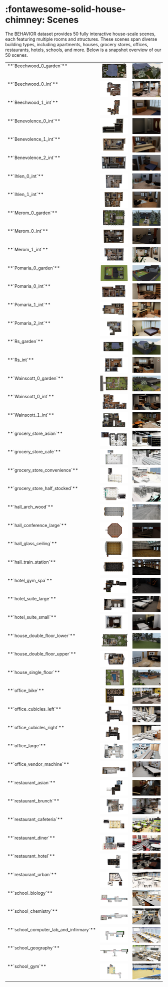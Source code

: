 # :fontawesome-solid-house-chimney: **Scenes**

The BEHAVIOR dataset provides 50 fully interactive house-scale scenes, each featuring multiple rooms and structures. These scenes span diverse building types, including apartments, houses, grocery stores, offices, restaurants, hotels, schools, and more. Below is a snapshot overview of our 50 scenes.

<table markdown="span">
    <tr>
        <td valign="top" width="30%">
            **`Beechwood_0_garden`**<br><br>  
        </td>
        <td>
            <img src="../assets/scenes/birds-eye-views/Beechwood_0_garden.png" alt="Beechwood_0_garden">
        </td>
        <td>
            <img src="../assets/scenes/scene-views/Beechwood_0_garden.png" alt="Beechwood_0_garden">
        </td>
    </tr>
    <tr>
        <td valign="top" width="30%">
            **`Beechwood_0_int`**<br><br> 
        </td>
        <td>
            <img src="../assets/scenes/birds-eye-views/Beechwood_0_int.png" alt="Beechwood_0_int">
        </td>
        <td>
            <img src="../assets/scenes/scene-views/Beechwood_0_int.png" alt="Beechwood_0_int">
        </td>
    </tr>
    <tr>
        <td valign="top" width="30%">
            **`Beechwood_1_int`**<br><br> 
        </td>
        <td>
            <img src="../assets/scenes/birds-eye-views/Beechwood_1_int.png" alt="Beechwood_1_int">
        </td>
        <td>
            <img src="../assets/scenes/scene-views/Beechwood_1_int.png" alt="Beechwood_1_int">
        </td>
    </tr>
    <tr>
        <td valign="top" width="30%">
            **`Benevolence_0_int`**<br><br>
        </td>
        <td>
            <img src="../assets/scenes/birds-eye-views/Benevolence_0_int.png" alt="Benevolence_0_int">
        </td>
        <td>
            <img src="../assets/scenes/scene-views/Benevolence_0_int.png" alt="Benevolence_0_int">
        </td>
    </tr>
    <tr>
        <td valign="top" width="30%">
            **`Benevolence_1_int`**<br><br>  
        </td>
        <td>
            <img src="../assets/scenes/birds-eye-views/Benevolence_1_int.png" alt="Benevolence_1_int">
        </td>
        <td>
            <img src="../assets/scenes/scene-views/Benevolence_1_int.png" alt="Benevolence_1_int">
        </td>
    </tr>
    <tr>
        <td valign="top" width="30%">
            **`Benevolence_2_int`** 
        </td>
        <td>
            <img src="../assets/scenes/birds-eye-views/Benevolence_2_int.png" alt="Benevolence_2_int">
        </td>
        <td>
            <img src="../assets/scenes/scene-views/Benevolence_2_int.png" alt="Benevolence_2_int">
        </td>
    </tr>
    <tr>
        <td valign="top" width="30%">
            **`Ihlen_0_int`**<br><br>  
        </td>
        <td>
            <img src="../assets/scenes/birds-eye-views/Ihlen_0_int.png" alt="Ihlen_0_int">
        </td>
        <td>
            <img src="../assets/scenes/scene-views/Ihlen_0_int.png" alt="Ihlen_0_int">
        </td>
    </tr>
    <tr>
        <td valign="top" width="30%">
            **`Ihlen_1_int`**<br><br>  
        </td>
        <td>
            <img src="../assets/scenes/birds-eye-views/Ihlen_1_int.png" alt="Ihlen_1_int">
        </td>
        <td>
            <img src="../assets/scenes/scene-views/Ihlen_1_int.png" alt="Ihlen_1_int">
        </td>
    </tr>
    <tr>
        <td valign="top" width="30%">
            **`Merom_0_garden`**<br><br>  
        </td>
        <td>
            <img src="../assets/scenes/birds-eye-views/Merom_0_garden.png" alt="Merom_0_garden">
        </td>
        <td>
            <img src="../assets/scenes/scene-views/Merom_0_garden.png" alt="Merom_0_garden">
        </td>
    </tr>
    <tr>
        <td valign="top" width="30%">
            **`Merom_0_int`**<br><br>  
        </td>
        <td>
            <img src="../assets/scenes/birds-eye-views/Merom_0_int.png" alt="Merom_0_int">
        </td>
        <td>
            <img src="../assets/scenes/scene-views/Merom_0_int.png" alt="Merom_0_int">
        </td>
    </tr>
    <tr>
        <td valign="top" width="30%">
            **`Merom_1_int`**<br><br>  
        </td>
        <td>
            <img src="../assets/scenes/birds-eye-views/Merom_1_int.png" alt="Merom_1_int">
        </td>
        <td>
            <img src="../assets/scenes/scene-views/Merom_1_int.png" alt="Merom_1_int">
        </td>
    </tr>
    <tr>
        <td valign="top" width="30%">
            **`Pomaria_0_garden`**<br><br>  
        </td>
        <td>
            <img src="../assets/scenes/birds-eye-views/Pomaria_0_garden.png" alt="Pomaria_0_garden">
        </td>
        <td>
            <img src="../assets/scenes/scene-views/Pomaria_0_garden.png" alt="Pomaria_0_garden">
        </td>
    </tr>
    <tr>
        <td valign="top" width="30%">
            **`Pomaria_0_int`**<br><br>  
        </td>
        <td>
            <img src="../assets/scenes/birds-eye-views/Pomaria_0_int.png" alt="Pomaria_0_int">
        </td>
        <td>
            <img src="../assets/scenes/scene-views/Pomaria_0_int.png" alt="Pomaria_0_int">
        </td>
    </tr>
    <tr>
        <td valign="top" width="30%">
            **`Pomaria_1_int`**<br><br>  
        </td>
        <td>
            <img src="../assets/scenes/birds-eye-views/Pomaria_1_int.png" alt="Pomaria_1_int">
        </td>
        <td>
            <img src="../assets/scenes/scene-views/Pomaria_1_int.png" alt="Pomaria_1_int">
        </td>
    </tr>
    <tr>
        <td valign="top" width="30%">
            **`Pomaria_2_int`**<br><br>  
        </td>
        <td>
            <img src="../assets/scenes/birds-eye-views/Pomaria_2_int.png" alt="Pomaria_2_int">
        </td>
        <td>
            <img src="../assets/scenes/scene-views/Pomaria_2_int.png" alt="Pomaria_2_int">
        </td>
    </tr>
    <tr>
        <td valign="top" width="30%">
            **`Rs_garden`**<br><br>  
        </td>
        <td>
            <img src="../assets/scenes/birds-eye-views/Rs_garden.png" alt="Rs_garden">
        </td>
        <td>
            <img src="../assets/scenes/scene-views/Rs_garden.png" alt="Rs_garden">
        </td>
    </tr>
    <tr>
        <td valign="top" width="30%">
            **`Rs_int`**<br><br>  
        </td>
        <td>
            <img src="../assets/scenes/birds-eye-views/Rs_int.png" alt="Rs_int">
        </td>
        <td>
            <img src="../assets/scenes/scene-views/Rs_int.png" alt="Rs_int">
        </td>
    </tr>
    <tr>
        <td valign="top" width="30%">
            **`Wainscott_0_garden`**<br><br>  
        </td>
        <td>
            <img src="../assets/scenes/birds-eye-views/Wainscott_0_garden.png" alt="Wainscott_0_garden">
        </td>
        <td>
            <img src="../assets/scenes/scene-views/Wainscott_0_garden.png" alt="Wainscott_0_garden">
        </td>
    </tr>
    <tr>
        <td valign="top" width="30%">
            **`Wainscott_0_int`**<br><br>  
        </td>
        <td>
            <img src="../assets/scenes/birds-eye-views/Wainscott_0_int.png" alt="Wainscott_0_int">
        </td>
        <td>
            <img src="../assets/scenes/scene-views/Wainscott_0_int.png" alt="Wainscott_0_int">
        </td>
    </tr>
    <tr>
        <td valign="top" width="30%">
            **`Wainscott_1_int`**<br><br>  
        </td>
        <td>
            <img src="../assets/scenes/birds-eye-views/Wainscott_1_int.png" alt="Wainscott_1_int">
        </td>
        <td>
            <img src="../assets/scenes/scene-views/Wainscott_1_int.png" alt="Wainscott_1_int">
        </td>
    </tr>
    <tr>
        <td valign="top" width="30%">
            **`grocery_store_asian`**<br><br>  
        </td>
        <td>
            <img src="../assets/scenes/birds-eye-views/grocery_store_asian.png" alt="grocery_store_asian">
        </td>
        <td>
            <img src="../assets/scenes/scene-views/grocery_store_asian.png" alt="grocery_store_asian">
        </td>
    </tr>
    <tr>
        <td valign="top" width="30%">
            **`grocery_store_cafe`**<br><br>  
        </td>
        <td>
            <img src="../assets/scenes/birds-eye-views/grocery_store_cafe.png" alt="grocery_store_cafe">
        </td>
        <td>
            <img src="../assets/scenes/scene-views/grocery_store_cafe.png" alt="grocery_store_cafe">
        </td>
    </tr>
    <tr>
        <td valign="top" width="30%">
            **`grocery_store_convenience`**<br><br>  
        </td>
        <td>
            <img src="../assets/scenes/birds-eye-views/grocery_store_convenience.png" alt="grocery_store_convenience">
        </td>
        <td>
            <img src="../assets/scenes/scene-views/grocery_store_convenience.png" alt="grocery_store_convenience">
        </td>
    </tr>
    <tr>
        <td valign="top" width="30%">
            **`grocery_store_half_stocked`**<br><br>  
        </td>
        <td>
            <img src="../assets/scenes/birds-eye-views/grocery_store_half_stocked.png" alt="grocery_store_half_stocked">
        </td>
        <td>
            <img src="../assets/scenes/scene-views/grocery_store_half_stocked.png" alt="grocery_store_half_stocked">
        </td>
    </tr>
    <tr>
        <td valign="top" width="30%">
            **`hall_arch_wood`**<br><br>  
        </td>
        <td>
            <img src="../assets/scenes/birds-eye-views/hall_arch_wood.png" alt="hall_arch_wood">
        </td>
        <td>
            <img src="../assets/scenes/scene-views/hall_arch_wood.png" alt="hall_arch_wood">
        </td>
    </tr>
    <tr>
        <td valign="top" width="30%">
            **`hall_conference_large`**<br><br>  
        </td>
        <td>
            <img src="../assets/scenes/birds-eye-views/hall_conference_large.png" alt="hall_conference_large">
        </td>
        <td>
            <img src="../assets/scenes/scene-views/hall_conference_large.png" alt="hall_conference_large">
        </td>
    </tr>
    <tr>
        <td valign="top" width="30%">
            **`hall_glass_ceiling`**<br><br>  
        </td>
        <td>
            <img src="../assets/scenes/birds-eye-views/hall_glass_ceiling.png
            " alt="hall_glass_ceiling">
        </td>
        <td>
            <img src="../assets/scenes/scene-views/hall_glass_ceiling.png" alt="hall_glass_ceiling">
        </td>
    </tr>
    <tr>
        <td valign="top" width="30%">
            **`hall_train_station`**<br><br>  
        </td>
        <td>
            <img src="../assets/scenes/birds-eye-views/hall_train_station.png" alt="hall_train_station">
        </td>
        <td>
            <img src="../assets/scenes/scene-views/hall_train_station.png" alt="hall_train_station">
        </td>
    </tr>
    <tr>
        <td valign="top" width="30%">
            **`hotel_gym_spa`**<br><br>  
        </td>
        <td>
            <img src="../assets/scenes/birds-eye-views/hotel_gym_spa.png" alt="hotel_gym_spa">
        </td>
        <td>
            <img src="../assets/scenes/scene-views/hotel_gym_spa.png" alt="hotel_gym_spa">
        </td>
    </tr>
    <tr>
        <td valign="top" width="30%">
            **`hotel_suite_large`**<br><br>  
        </td>
        <td>
            <img src="../assets/scenes/birds-eye-views/hotel_suite_large.png" alt="hotel_suite_large">
        </td>
        <td>
            <img src="../assets/scenes/scene-views/hotel_suite_large.png" alt="hotel_suite_large">
        </td>
    </tr>
    <tr>
        <td valign="top" width="30%">
            **`hotel_suite_small`**<br><br>  
        </td>
        <td>
            <img src="../assets/scenes/birds-eye-views/hotel_suite_small.png" alt="hotel_suite_small">
        </td>
        <td>
            <img src="../assets/scenes/scene-views/hotel_suite_small.png" alt="hotel_suite_small">
        </td>
    </tr>
    <tr>
        <td valign="top" width="30%">
            **`house_double_floor_lower`**<br><br>  
        </td>
        <td>
            <img src="../assets/scenes/birds-eye-views/house_double_floor_lower.png" alt="house_double_floor_lower">
        </td>
        <td>
            <img src="../assets/scenes/scene-views/house_double_floor_lower.png" alt="house_double_floor_lower">
        </td>
    </tr>
    <tr>
        <td valign="top" width="30%">
            **`house_double_floor_upper`**<br><br>  
        </td>
        <td>
            <img src="../assets/scenes/birds-eye-views/house_double_floor_upper.png" alt="house_double_floor_upper">
        </td>
        <td>
            <img src="../assets/scenes/scene-views/house_double_floor_upper.png" alt="house_double_floor_upper">
        </td>
    </tr>
    <tr>
        <td valign="top" width="30%">
            **`house_single_floor`**<br><br>  
        </td>
        <td>
            <img src="../assets/scenes/birds-eye-views/house_single_floor.png" alt="house_single_floor">
        </td>
        <td>
            <img src="../assets/scenes/scene-views/house_single_floor.png" alt="house_single_floor">
        </td>
    </tr>
    <tr>
        <td valign="top" width="30%">
            **`office_bike`**<br><br>  
        </td>
        <td>
            <img src="../assets/scenes/birds-eye-views/office_bike.png" alt="office_bike">
        </td>
        <td>
            <img src="../assets/scenes/scene-views/office_bike.png" alt="office_bike">
        </td>
    </tr>
    <tr>
        <td valign="top" width="30%">
            **`office_cubicles_left`**<br><br>  
        </td>
        <td>
            <img src="../assets/scenes/birds-eye-views/office_cubicles_left.png" alt="office_cubicles_left">
        </td>
        <td>
            <img src="../assets/scenes/scene-views/office_cubicles_left.png" alt="office_cubicles_left">
        </td>
    </tr>
    <tr>
        <td valign="top" width="30%">
            **`office_cubicles_right`**<br><br>  
        </td>
        <td>
            <img src="../assets/scenes/birds-eye-views/office_cubicles_right.png" alt="office_cubicles_right">
        </td>
        <td>
            <img src="../assets/scenes/scene-views/office_cubicles_right.png" alt="office_cubicles_right">
        </td>
    </tr>
    <tr>
        <td valign="top" width="30%">
            **`office_large`**<br><br>  
        </td>
        <td>
            <img src="../assets/scenes/birds-eye-views/office_large.png" alt="office_large">
        </td>
        <td>
            <img src="../assets/scenes/scene-views/office_large.png" alt="office_large">
        </td>
    </tr>
    <tr>
        <td valign="top" width="30%">
            **`office_vendor_machine`**<br><br>  
        </td>
        <td>
            <img src="../assets/scenes/birds-eye-views/office_vendor_machine.png" alt="office_vendor_machine">
        </td>
        <td>
            <img src="../assets/scenes/scene-views/office_vendor_machine.png" alt="office_vendor_machine">
        </td>
    </tr>
    <tr>
        <td valign="top" width="30%">
            **`restaurant_asian`**<br><br>  
        </td>
        <td>
            <img src="../assets/scenes/birds-eye-views/restaurant_asian.png" alt="restaurant_asian">
        </td>
        <td>
            <img src="../assets/scenes/scene-views/restaurant_asian.png" alt="restaurant_asian">
        </td>
    </tr>
    <tr>
        <td valign="top" width="30%">
            **`restaurant_brunch`**<br><br>  
        </td>
        <td>
            <img src="../assets/scenes/birds-eye-views/restaurant_brunch.png" alt="restaurant_brunch">
        </td>
        <td>
            <img src="../assets/scenes/scene-views/restaurant_brunch.png" alt="restaurant_brunch">
        </td>
    </tr>
    <tr>
        <td valign="top" width="30%">
            **`restaurant_cafeteria`**<br><br>  
        </td>
        <td>
            <img src="../assets/scenes/birds-eye-views/restaurant_cafeteria.png" alt="restaurant_cafeteria">
        </td>
        <td>
            <img src="../assets/scenes/scene-views/restaurant_cafeteria.png" alt="restaurant_cafeteria">
        </td>
    </tr>
    <tr>
        <td valign="top" width="30%">
            **`restaurant_diner`**<br><br>  
        </td>
        <td>
            <img src="../assets/scenes/birds-eye-views/restaurant_diner.png" alt="restaurant_diner">
        </td>
        <td>
            <img src="../assets/scenes/scene-views/restaurant_diner.png" alt="restaurant_diner">
        </td>
    </tr>
    <tr>
        <td valign="top" width="30%">
            **`restaurant_hotel`**<br><br>  
        </td>
        <td>
            <img src="../assets/scenes/birds-eye-views/restaurant_hotel.png" alt="restaurant_hotel">
        </td>
        <td>
            <img src="../assets/scenes/scene-views/restaurant_hotel.png" alt="restaurant_hotel">
        </td>
    </tr>
    <tr>
        <td valign="top" width="30%">
            **`restaurant_urban`**<br><br>  
        </td>
        <td>
            <img src="../assets/scenes/birds-eye-views/restaurant_urban.png" alt="restaurant_urban">
        </td>
        <td>
            <img src="../assets/scenes/scene-views/restaurant_urban.png" alt="restaurant_urban">
        </td>
    </tr>
    <tr>
        <td valign="top" width="30%">
            **`school_biology`**<br><br>  
        </td>
        <td>
            <img src="../assets/scenes/birds-eye-views/school_biology.png" alt="school_biology">
        </td>
        <td>
            <img src="../assets/scenes/scene-views/school_biology.png" alt="school_biology">
        </td>
    </tr>
    <tr>
        <td valign="top" width="30%">
            **`school_chemistry`**<br><br>  
        </td>
        <td>
            <img src="../assets/scenes/birds-eye-views/school_chemistry.png" alt="school_chemistry">
        </td>
        <td>
            <img src="../assets/scenes/scene-views/school_chemistry.png" alt="school_chemistry">
        </td>
    </tr>
    <tr>
        <td valign="top" width="30%">
            **`school_computer_lab_and_infirmary`**<br><br>  
        </td>
        <td>
            <img src="../assets/scenes/birds-eye-views/school_computer_lab_and_infirmary.png" alt="school_computer_lab_and_infirmary">
        </td>
        <td>
            <img src="../assets/scenes/scene-views/school_computer_lab_and_infirmary.png" alt="school_computer_lab_and_infirmary">
        </td>
    </tr>
    <tr>
        <td valign="top" width="30%">
            **`school_geography`**<br><br>  
        </td>
        <td>
            <img src="../assets/scenes/birds-eye-views/school_geography.png" alt="school_geography">
        </td>
        <td>
            <img src="../assets/scenes/scene-views/school_geography.png" alt="school_geography">
        </td>
    </tr>
    <tr>
        <td valign="top" width="30%">
            **`school_gym`**<br><br>  
        </td>
        <td>
            <img src="../assets/scenes/birds-eye-views/school_gym.png" alt="school_gym">
        </td>
        <td>
            <img src="../assets/scenes/scene-views/school_gym.png" alt="school_gym">
        </td>
    </tr>
</table>